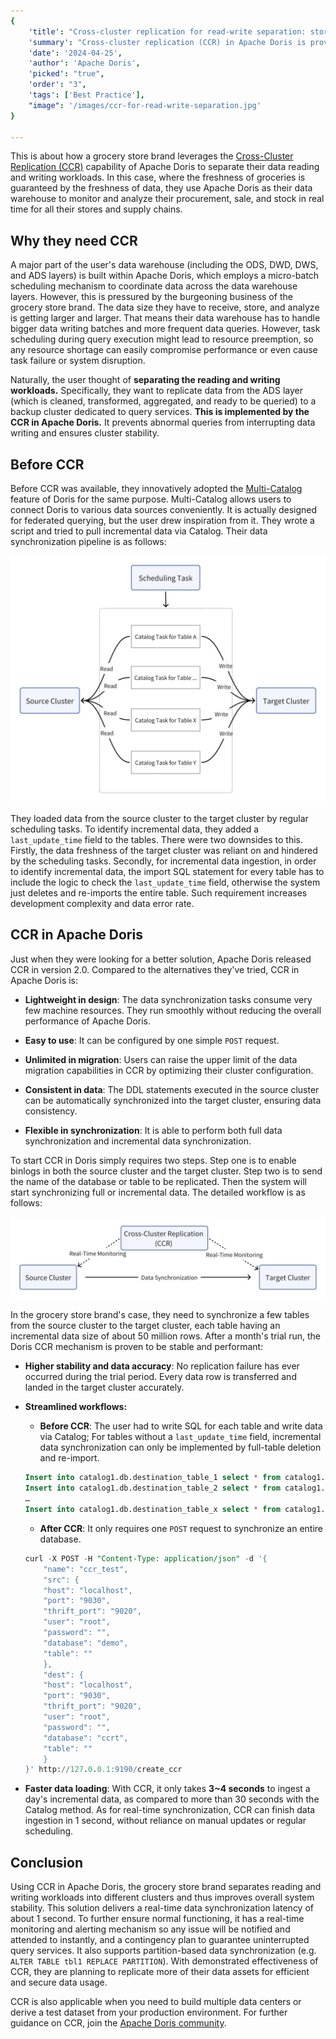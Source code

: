 ```yaml
---
{
    'title': "Cross-cluster replication for read-write separation: story of a grocery store brand",
    'summary': "Cross-cluster replication (CCR) in Apache Doris is proven to be fast, stable, and easy to use. It secures a real-time data synchronization latency of 1 second.",
    'date': '2024-04-25',
    'author': 'Apache Doris',
    'picked': "true",
    'order': "3",
    'tags': ['Best Practice'],
    "image": '/images/ccr-for-read-write-separation.jpg'
}

---
```


<!-- 
Licensed to the Apache Software Foundation (ASF) under one
or more contributor license agreements.  See the NOTICE file
distributed with this work for additional information
regarding copyright ownership.  The ASF licenses this file
to you under the Apache License, Version 2.0 (the
"License"); you may not use this file except in compliance
with the License.  You may obtain a copy of the License at

  http://www.apache.org/licenses/LICENSE-2.0

Unless required by applicable law or agreed to in writing,
software distributed under the License is distributed on an
"AS IS" BASIS, WITHOUT WARRANTIES OR CONDITIONS OF ANY
KIND, either express or implied.  See the License for the
specific language governing permissions and limitations
under the License.
-->

This is about how a grocery store brand leverages the [Cross-Cluster Replication (CCR)](https://doris.apache.org/docs/2.0/admin-manual/data-admin/ccr) capability of Apache Doris to separate their data reading and writing workloads. In this case, where the freshness of groceries is guaranteed by the freshness of data, they use Apache Doris as their data warehouse to monitor and analyze their procurement, sale, and stock in real time for all their stores and supply chains. 

## Why they need CCR

A major part of the user's data warehouse (including the ODS, DWD, DWS, and ADS layers) is built within Apache Doris, which employs a micro-batch scheduling mechanism to coordinate data across the data warehouse layers. However, this is pressured by the burgeoning business of the grocery store brand. The data size they have to receive, store, and analyze is getting larger and larger. That means their data warehouse has to handle bigger data writing batches and more frequent data queries. However, task scheduling during query execution might lead to resource preemption, so any resource shortage can easily compromise performance or even cause task failure or system disruption.

 Naturally, the user thought of **separating the reading and writing workloads.** Specifically, they want to replicate data from the ADS layer (which is cleaned, transformed, aggregated, and ready to be queried) to a backup cluster dedicated to query services. **This is implemented by the CCR in Apache Doris.** It prevents abnormal queries from interrupting data writing and ensures cluster stability.   

## Before CCR

Before CCR was available, they innovatively adopted the [Multi-Catalog](https://doris.apache.org/docs/2.0/lakehouse/lakehouse-overview#multi-catalog) feature of Doris for the same purpose. Multi-Catalog allows users to connect Doris to various data sources conveniently. It is actually designed for federated querying, but the user drew inspiration from it. They wrote a script and tried to pull incremental data via Catalog. Their data synchronization pipeline is as follows:

![Before CCR](/images/before-ccr.jpeg)

They loaded data from the source cluster to the target cluster by regular scheduling tasks. To identify incremental data, they added a `last_update_time` field to the tables. There were two downsides to this. Firstly, the data freshness of the target cluster was reliant on and hindered by the scheduling tasks. Secondly, for incremental data ingestion, in order to identify incremental data, the import SQL statement for every table has to include the logic to check the `last_update_time` field, otherwise the system just deletes and re-imports the entire table. Such requirement increases development complexity and data error rate. 

## CCR in Apache Doris

Just when they were looking for a better solution, Apache Doris released CCR in version 2.0. Compared to the alternatives they've tried, CCR in Apache Doris is:

- **Lightweight in design**: The data synchronization tasks consume very few machine resources. They run smoothly without reducing the overall performance of Apache Doris.

- **Easy to use**: It can be configured by one simple `POST` request.

- **Unlimited in migration**: Users can raise the upper limit of the data migration capabilities in CCR by optimizing their cluster configuration. 

- **Consistent in data**: The DDL statements executed in the source cluster can be automatically synchronized into the target cluster, ensuring data consistency.

- **Flexible in synchronization**: It is able to perform both full data synchronization and incremental data synchronization.

To start CCR in Doris simply requires two steps. Step one is to enable binlogs in both the source cluster and the target cluster. Step two is to send the name of the database or table to be replicated. Then the system will start synchronizing full or incremental data. The detailed workflow is as follows: 

![CCR in Apache Doris](/images/ccr-in-apache-doris.jpeg)


In the grocery store brand's case, they need to synchronize a few tables from the source cluster to the target cluster, each table having an incremental data size of about 50 million rows. After a month's trial run, the Doris CCR mechanism is proven to be stable and performant:

- **Higher stability and data accuracy**: No replication failure has ever occurred during the trial period. Every data row is transferred and landed in the target cluster accurately. 

- **Streamlined workflows:**

  - **Before CCR**: The user had to write SQL for each table and write data via Catalog; For tables without a `last_update_time` field, incremental data synchronization can only be implemented by full-table deletion and re-import.

  ```sql
  Insert into catalog1.db.destination_table_1 select * from catalog1.db.source_table1 where time > xxx
  Insert into catalog1.db.destination_table_2 select * from catalog1.db.source_table2 where time > xxx
  …
  Insert into catalog1.db.destination_table_x select * from catalog1.db.source_table_x
  ```

  - **After CCR**: It only requires one `POST` request to synchronize an entire database.

  ```sql
  curl -X POST -H "Content-Type: application/json" -d '{
      "name": "ccr_test",
      "src": {
      "host": "localhost",
      "port": "9030",
      "thrift_port": "9020",
      "user": "root",
      "password": "",
      "database": "demo",
      "table": ""
      },
      "dest": {
      "host": "localhost",
      "port": "9030",
      "thrift_port": "9020",
      "user": "root",
      "password": "",
      "database": "ccrt",
      "table": ""
      }
  }' http://127.0.0.1:9190/create_ccr
  ```

- **Faster data loading**: With CCR, it only takes **3~4 seconds** to ingest a day's incremental data, as compared to more than 30 seconds with the Catalog method. As for real-time synchronization, CCR can finish data ingestion in 1 second, without reliance on manual updates or regular scheduling.

## Conclusion

Using CCR in Apache Doris, the grocery store brand separates reading and writing workloads into different clusters and thus improves overall system stability. This solution delivers a real-time data synchronization latency of about 1 second. To further ensure normal functioning, it has a real-time monitoring and alerting mechanism so any issue will be notified and attended to instantly, and a contingency plan to guarantee uninterrupted query services. It also supports partition-based data synchronization (e.g. `ALTER TABLE tbl1 REPLACE PARTITION`). With demonstrated effectiveness of CCR, they are planning to replicate more of their data assets for efficient and secure data usage.

CCR is also applicable when you need to build multiple data centers or derive a test dataset from your production environment. For further guidance on CCR, join the [Apache Doris community](https://join.slack.com/t/apachedoriscommunity/shared_invite/zt-2gmq5o30h-455W226d79zP3L96ZhXIoQ).

  